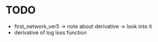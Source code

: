 # TODO
* first_network_ver5 -> note about derivative -> look into it
* derivative of log loss function